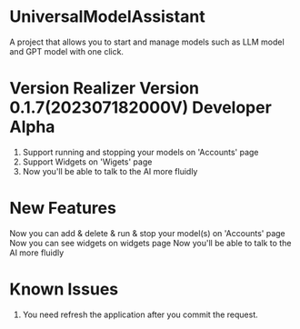 # UniversalModelAssistant
A project that allows you to start and manage models such as LLM model and GPT model with one click.

# Version Realizer Version 0.1.7(202307182000V) Developer Alpha
1. Support running and stopping your models on 'Accounts' page
2. Support Widgets on 'Wigets' page
3. Now you'll be able to talk to the AI more fluidly


# New Features
Now you can add & delete & run & stop your model(s) on 'Accounts' page
Now you can see widgets on widgets page
Now you'll be able to talk to the AI more fluidly

# Known Issues
1. You need refresh the application after you commit the request.
